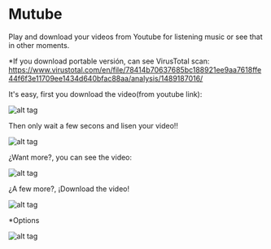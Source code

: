 # Mutube
Play and download your videos from Youtube for listening music or see that in other moments.

*If you download portable versión, can see VirusTotal scan: https://www.virustotal.com/en/file/78414b70637685bc188921ee9aa7618ffe44f6f3e11709ee1434d640bfac88aa/analysis/1489187016/

It's easy, first you download the video(from youtube link):

![alt tag](http://imgur.com/MLx8QgN.png)

Then only wait a few secons and lisen your video!!

![alt tag](http://imgur.com/ZifP7Sc.png)

¿Want more?, you can see the video:

![alt tag](http://imgur.com/97ovvrc.png)

¿A few more?, ¡Download the video!

![alt tag](http://imgur.com/jMXHJD1.pngg)

*Options

![alt tag](http://imgur.com/y0HQI8t.png)
